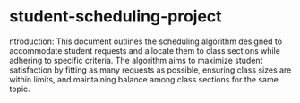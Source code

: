 # student-scheduling-project
ntroduction:
This document outlines the scheduling algorithm designed to accommodate student requests and allocate 
them to class sections while adhering to specific criteria. The algorithm aims to maximize 
student satisfaction by fitting as many requests as possible, ensuring class sizes are within limits, 
and maintaining balance among class sections for the same topic.
